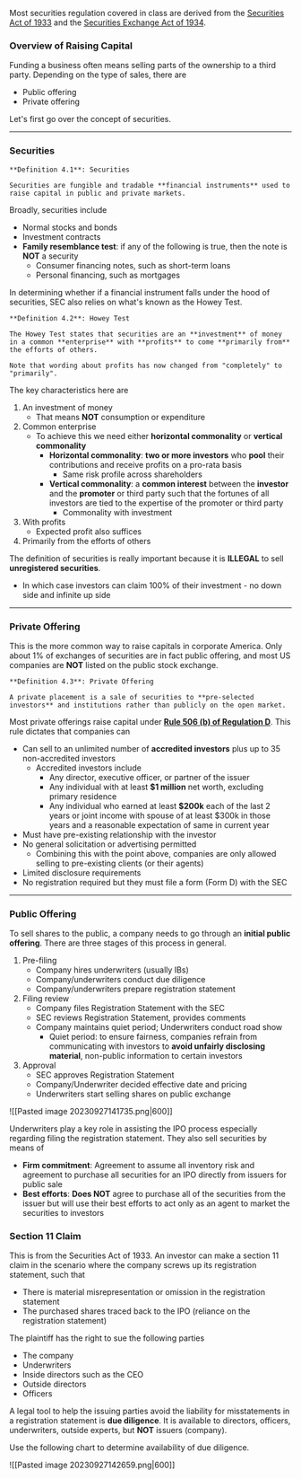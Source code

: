 Most securities regulation covered in class are derived from the [Securities Act of 1933](https://en.wikipedia.org/wiki/Securities_Act_of_1933) and the [Securities Exchange Act of 1934](https://en.wikipedia.org/wiki/Securities_Exchange_Act_of_1934).

### Overview of Raising Capital
Funding a business often means selling parts of the ownership to a third party. Depending on the type of sales, there are
- Public offering
- Private offering

Let's first go over the concept of securities.

---
### Securities

```ad-important
**Definition 4.1**: Securities

Securities are fungible and tradable **financial instruments** used to raise capital in public and private markets.
```

Broadly, securities include
- Normal stocks and bonds
- Investment contracts
- **Family resemblance test**: if any of the following is true, then the note is **NOT** a security
	- Consumer financing notes, such as short-term loans
	- Personal financing, such as mortgages

In determining whether if a financial instrument falls under the hood of securities, SEC also relies on what's known as the Howey Test.

```ad-important
**Definition 4.2**: Howey Test

The Howey Test states that securities are an **investment** of money in a common **enterprise** with **profits** to come **primarily from** the efforts of others.

Note that wording about profits has now changed from "completely" to "primarily".
```

The key characteristics here are
1. An investment of money
	- That means **NOT** consumption or expenditure
2. Common enterprise
	- To achieve this we need either **horizontal commonality** or **vertical commonality**
		- **Horizontal commonality**: **two or more investors** who **pool** their contributions and receive profits on a pro-rata basis
			- Same risk profile across shareholders
		- **Vertical commonality**: a **common interest** between the **investor** and the **promoter** or third party such that the fortunes of all investors are tied to the expertise of the promoter or third party
			- Commonality with investment
3. With profits
	- Expected profit also suffices
4. Primarily from the efforts of others

The definition of securities is really important because it is **ILLEGAL** to sell **unregistered securities**.
- In which case investors can claim 100% of their investment - no down side and infinite up side

---
### Private Offering
This is the more common way to raise capitals in corporate America. Only about 1% of exchanges of securities are in fact public offering, and most US companies are **NOT** listed on the public stock exchange.

```ad-important
**Definition 4.3**: Private Offering

A private placement is a sale of securities to **pre-selected investors** and institutions rather than publicly on the open market.
```

Most private offerings raise capital under **[Rule 506 (b) of Regulation D](https://www.sec.gov/education/smallbusiness/exemptofferings/rule506b#:~:text=Companies%20conducting%20an%20offering%20under,advertising%20to%20market%20the%20securities)**. This rule dictates that companies can
- Can sell to an unlimited number of **accredited investors** plus up to 35 non-accredited investors
	- Accredited investors include
		- Any director, executive officer, or partner of the issuer
		- Any individual with at least **$1 million** net worth, excluding primary residence
		- Any individual who earned at least **$200k** each of the last 2 years or joint income with spouse of at least $300k in those years and a reasonable expectation of same in current year
- Must have pre-existing relationship with the investor
- No general solicitation or advertising permitted
	- Combining this with the point above, companies are only allowed selling to pre-existing clients (or their agents)
- Limited disclosure requirements
- No registration required but they must file a form (Form D) with the SEC

---
### Public Offering
To sell shares to the public, a company needs to go through an **initial public offering**. There are three stages of this process in general.
1. Pre-filing
	- Company hires underwriters (usually IBs)
	- Company/underwriters conduct due diligence
	- Company/underwriters prepare registration statement
2. Filing review
	- Company files Registration Statement with the SEC
	- SEC reviews Registration Statement, provides comments
	- Company maintains quiet period; Underwriters conduct road show
		- Quiet period: to ensure fairness, companies refrain from communicating with investors to **avoid unfairly disclosing material**, non-public information to certain investors
3. Approval
	- SEC approves Registration Statement
	- Company/Underwriter decided effective date and pricing
	- Underwriters start selling shares on public exchange

![[Pasted image 20230927141735.png|600]]

Underwriters play a key role in assisting the IPO process especially regarding filing the registration statement. They also sell securities by means of
- **Firm commitment**: Agreement to assume all inventory risk and agreement to purchase all securities for an IPO directly from issuers for public sale
- **Best efforts**: **Does NOT** agree to purchase all of the securities from the issuer but will use their best efforts to act only as an agent to market the securities to investors

### Section 11 Claim
This is from the Securities Act of 1933. An investor can make a section 11 claim in the scenario where the company screws up its registration statement, such that
- There is material misrepresentation or omission in the registration statement
- The purchased shares traced back to the IPO (reliance on the registration statement)

The plaintiff has the right to sue the following parties
- The company
- Underwriters
- Inside directors such as the CEO
- Outside directors
- Officers

A legal tool to help the issuing parties avoid the liability for misstatements in a registration statement is **due diligence**. It is available to directors, officers, underwriters, outside experts, but **NOT** issuers (company).

Use the following chart to determine availability of due diligence.

![[Pasted image 20230927142659.png|600]]